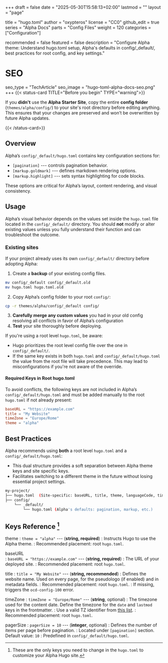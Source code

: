 +++
draft = false
date = "2025-05-30T15:58:13+02:00"
lastmod = ""
layout = "page"

title = "hugo.toml"
author = "oxypteros"
license = "CC0"
github_edit = true
series = "Alpha Docs"
  parts = "Config Files"
  weight = 120
categories = ["Configuration"]

recommended = false
featured = false
description = "Configure Alpha theme: Understand hugo.toml setup, Alpha's defaults in config/_default/, best practices for root config, and key settings."
# SEO
seo_type = "TechArticle"
seo_image = "hugo-toml-alpha-docs-seo.png"
+++
{{< status-card TITLE="Before you begin" TYPE="warning">}}

If you **didn't** use the **Alpha Starter Site**, copy the entire **config folder** (`themes/alpha/config/`) to your site's root directory before editing anything. 
This ensures that your changes are preserved and won’t be overwritten by future Alpha updates.

{{< /status-card>}}

## Overview
Alpha’s `config/_default/hugo.toml` contains key configuration sections for:
- `[pagination]` --- controls pagination behavior.
- `[markup.goldmark]` --- defines markdown rendering options.
- `[markup.highlight]` --- sets syntax highlighting for code blocks.

These options are critical for Alpha’s layout, content rendering, and visual consistency.

## Usage
Alpha’s visual behavior depends on the values set inside the `hugo.toml` file located in the `config/_default/` directory. You should **not** modify or alter existing values unless you fully understand their function and can troubleshoot the outcome.

### Existing sites
If your project already uses its own `config/_default/` directory before adopting Alpha:
1. Create a **backup** of your existing config files.
```bash
mv config/_default config/_default.old
mv hugo.toml hugo.toml.old

```
2. Copy Alpha’s config folder to your root `config/`:
```bash
cp -r themes/alpha/config/_default config/

```
3. **Carefully merge any custom values** you had in your old config resolving all conflicts in favor of Alpha’s configuration
4. **Test** your site thoroughly before deploying.


If you're using a root level `hugo.toml`, be aware:
- Hugo prioritizes the root level config file over the one in `config/_default/`.
- If the same key exists in both `hugo.toml` and `config/_default/hugo.toml` the value from the root file will take precedence. This may lead to misconfigurations if you're not aware of the override.

#### Required Keys in Root hugo.toml
To avoid conflicts, the following keys are not included in Alpha’s `config/_default/hugo.toml` and must be added manually to the root `hugo.toml` if not already present:
```toml
baseURL = "https://example.com"
title = "My Website"
timeZone = "Europe/Rome"
theme = "alpha"
```
## Best Practices
Alpha recommends using **both** a root level `hugo.toml` and a `config/_default/hugo.toml`:
- This dual structure provides a soft separation between Alpha theme keys and site specific keys.
- Facilitates switching to a different theme in the future without losing essential project settings.
```bash
my-project/
├── hugo.toml  (Site-specific: baseURL, title, theme, languageCode, timeZone)
├── config/
    └── _default/
        └── hugo.toml (Alpha's defaults: pagination, markup, etc.)
```
## Keys Reference [^1]
theme
: `theme = "alpha"` --- (**string, required**)
: Instructs Hugo to use the Alpha theme. 
: Recommended placement: root `hugo.toml`.

baseURL  
: `baseURL = "https://example.com"` --- (**string, required**)
: The URL of your deployed site. 
: Recommended placement: root `hugo.toml`.

title 
: `title = "My Website"` --- (**string, recommended**)
: Defines the website name. Used on every page, for the pseudologo (if enabled) and in metadata fields.
: Recommended placement: root `hugo.toml`.
: If missing, triggers the `ocd-config-100` error.

timeZone
: `timeZone = "Europe/Rome"` --- (**string**, optional)
: The timezone used for the content date. Define the timezone for the `date` and `lastmod` keys in the frontmatter.
: Use a valid TZ identifier from [this list](https://en.wikipedia.org/wiki/List_of_tz_database_time_zones/ "Wikipedia page listing the tz database time zones").
: Recommended placement: root `hugo.toml`.

pagerSize 
: `pagerSize = 10` --- (**integer**, optional)
: Defines the number of items per page before pagination. 
: Located under `[pagination]` section. Default value: `10`
: Predefined in `config/_default/hugo.toml`.

[^1]: These are the only keys you need to change in the `hugo.toml` to customize your Alpha Hugo site.